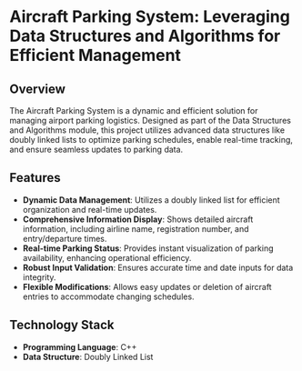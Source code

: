 # Aircraft Parking System: Leveraging Data Structures and Algorithms for Efficient Management  

## Overview  
The Aircraft Parking System is a dynamic and efficient solution for managing airport parking logistics. Designed as part of the Data Structures and Algorithms module, this project utilizes advanced data structures like doubly linked lists to optimize parking schedules, enable real-time tracking, and ensure seamless updates to parking data.  

## Features  
- **Dynamic Data Management**: Utilizes a doubly linked list for efficient organization and real-time updates.  
- **Comprehensive Information Display**: Shows detailed aircraft information, including airline name, registration number, and entry/departure times.  
- **Real-time Parking Status**: Provides instant visualization of parking availability, enhancing operational efficiency.  
- **Robust Input Validation**: Ensures accurate time and date inputs for data integrity.  
- **Flexible Modifications**: Allows easy updates or deletion of aircraft entries to accommodate changing schedules.  

## Technology Stack  
- **Programming Language**: C++  
- **Data Structure**: Doubly Linked List  


